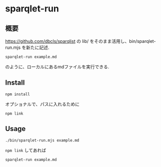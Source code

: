 # sparqlet-run
## 概要
https://github.com/dbcls/sparqlist の lib/ をそのまま活用し、bin/sparqlet-run.mjs を新たに記述.
```
sparqlet-run example.md
```
のように、ローカルにあるmdファイルを実行できる.


## Install
```
npm install
```
オプショナルで、パスに入れるために
```
npm link
```

## Usage
```
./bin/sparqlet-run.mjs example.md
```
`npm link` してあれば
```
sparqlet-run example.md
```
